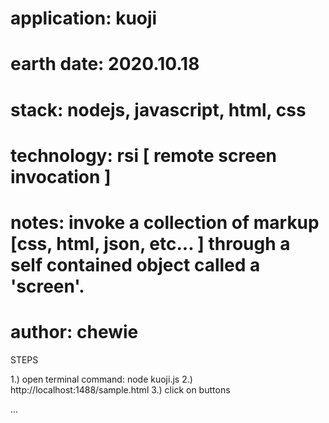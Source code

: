 # application: kuoji
# earth date: 2020.10.18
# stack: nodejs, javascript, html, css
# technology: rsi [ remote screen invocation ]
# notes: invoke a collection of markup [css, html, json, etc... ] through a self contained object called a 'screen'.
# author: chewie

STEPS

1.) open terminal command: node kuoji.js
2.) http://localhost:1488/sample.html
3.) click on buttons


... 